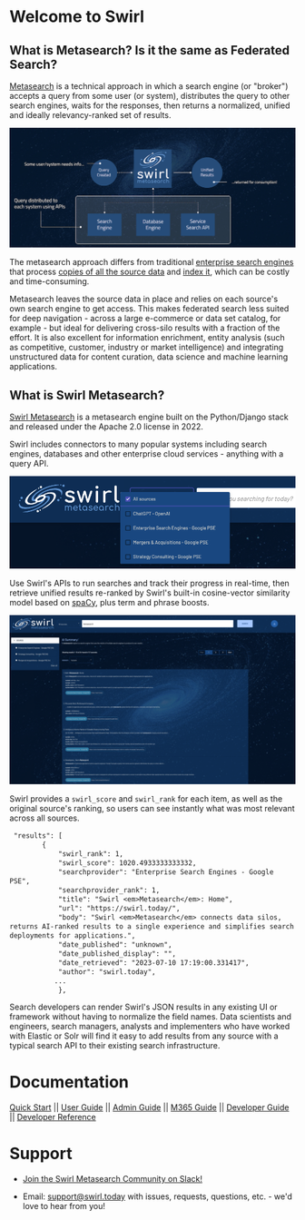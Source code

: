 # Welcome to Swirl

## What is Metasearch? Is it the same as Federated Search?

[Metasearch](https://en.wikipedia.org/wiki/Federated_search) is a technical approach in which a search engine (or "broker") accepts a query from some user (or system), distributes the query to other search engines, waits for the responses, then returns a normalized, unified and ideally relevancy-ranked set of results.

![Metasearch diagram](images/swirl_arch_diagram.jpg)

The metasearch approach differs from traditional [enterprise search engines](https://en.wikipedia.org/wiki/Enterprise_search) that process [copies of all the source data](https://en.wikipedia.org/wiki/Extract,_transform,_load) and [index it](https://en.wikipedia.org/wiki/Search_engine_indexing), which can be costly and time-consuming. 

Metasearch leaves the source data in place and relies on each source's own search engine to get access. This makes federated search less suited for deep navigation - across a large e-commerce or data set catalog, for example - but ideal for delivering cross-silo results with a fraction of the effort. It is also excellent for information enrichment, entity analysis (such as competitive, customer, industry or market intelligence) and integrating unstructured data for content curation, data science and machine learning applications.

## What is Swirl Metasearch?

[Swirl Metasearch](https://github.com/swirlai/swirl-search) is a metasearch engine built on the Python/Django stack and released under the Apache 2.0 license in 2022.

 Swirl includes connectors to many popular systems including search engines, databases and other enterprise cloud services - anything with a query API.

![Swirl Sources](images/swirl_source_no_m365-galaxy_dark.png)

Use Swirl's APIs to run searches and track their progress in real-time, then retrieve unified results re-ranked by Swirl's built-in cosine-vector similarity model based on [spaCy](https://spacy.io/), plus term and phrase boosts.

![Swirl Results](images/swirl_results_no_m365-galaxy_dark.png)

Swirl provides a `swirl_score` and `swirl_rank` for each item, as well as the original source's ranking, so users can see instantly what was most relevant across all sources. 
```
 "results": [
        {
            "swirl_rank": 1,
            "swirl_score": 1020.4933333333332,
            "searchprovider": "Enterprise Search Engines - Google PSE",
            "searchprovider_rank": 1,
            "title": "Swirl <em>Metasearch</em>: Home",
            "url": "https://swirl.today/",
            "body": "Swirl <em>Metasearch</em> connects data silos, returns AI-ranked results to a single experience and simplifies search deployments for applications.",
            "date_published": "unknown",
            "date_published_display": "",
            "date_retrieved": "2023-07-10 17:19:00.331417",
            "author": "swirl.today",
           ...
            },
```

Search developers can render Swirl's JSON results in any existing UI or framework without having to normalize the field names. Data scientists and engineers, search managers, analysts and implementers who have worked with Elastic or Solr will find it easy to add results from any source with a typical search API to their existing search infrastructure. 

# Documentation

[Quick Start](1.-Quick-Start.md) || [User Guide](2.-User-Guide.md) || [Admin Guide](3.-Admin-Guide.md) || [M365 Guide](4.-M365-Guide.md) || [Developer Guide](5.-Developer-Guide.md) || [Developer Reference](6.-Developer-Reference.md)

# Support

* [Join the Swirl Metasearch Community on Slack!](https://join.slack.com/t/swirlmetasearch/shared_invite/zt-1qk7q02eo-kpqFAbiZJGOdqgYVvR1sfw)

* Email: [support@swirl.today](mailto:support@swirl.today) with issues, requests, questions, etc. - we'd love to hear from you!
